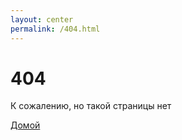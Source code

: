 ```yaml
---
layout: center
permalink: /404.html
---
```


# 404

К сожалению, но такой страницы нет

<div class="mt3">
  <a href="{{ site.baseurl }}/" class="button button-blue button-big">Домой</a>
</div>
